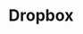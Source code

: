 ---
blog: https://blog.dropbox.com/
colors:
- '#0061FE'
facebook: https://www.facebook.com/Dropbox
font:
  myfonts: https://www.myfonts.com/fonts/itc/franklin/std-narrow-bold/
  name: ITC Franklin Std Narrow Bold
git: https://github.com/dropbox
guide: https://www.dropbox.com/branding
images:
- dropbox-official.svg
- dropbox-ar21.svg
- dropbox-icon.svg
- dropbox-tile.svg
logohandle: dropbox
sort: dropbox
tags:
- file_sharing
title: Dropbox
twitter: https://x.com/Dropbox
website: https://www.dropbox.com/
wikipedia: https://en.wikipedia.org/wiki/Dropbox_(service)
---
